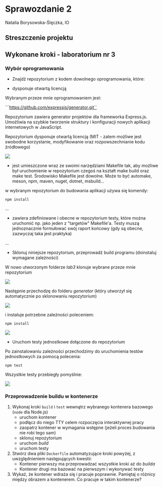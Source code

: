# Sprawozdanie 2
Natalia Borysowska-Ślęczka, IO

## Streszczenie projektu


## Wykonane kroki - laboratorium nr 3

### Wybór oprogramowania

* Znajdź repozytorium z kodem dowolnego oprogramowania, które:
- dysponuje otwartą licencją

Wybranym przeze mnie oprogramowaniem jest:

```https://github.com/expressjs/generator.git``

Repozytorium zawiera generator projektów dla frameworka Express.js. Umożliwia na szybkie tworzenie struktury i konfiguracji nowych aplikacji internetowych w JavaScript.

Repozytorium dysponuje otwartą licencją (MIT - zatem możliwe jest swobodne korzystanie, modyfikowanie oraz rozpowszechnianie kodu źródłowego)

![](./ss_lab3/lab3_5.png)

- jest umieszczone wraz ze swoimi narzędziami Makefile tak, aby możliwe był uruchomienie w repozytorium czegoś na kształt make build oraz make test. Środowisko Makefile jest dowolne. Może to być automake, meson, npm, maven, nuget, dotnet, msbuild...

w wybranym repozytorium do budowania aplikacji używa się komendy:

```npm install```

...

- zawiera zdefiniowane i obecne w repozytorium testy, które można uruchomić np. jako jeden z "targetów" Makefile'a. Testy muszą jednoznacznie formułować swój raport końcowy (gdy są obecne, zazwyczaj taka jest praktyka)

...

- Sklonuj niniejsze repozytorium, przeprowadź build programu (doinstaluj wymagane zależności)

W nowo utworzonym folderze *lab3* klonuje wybrane przeze mnie repozytorium

![](./ss_lab3/lab3_1.png)

Następnie przechodzę do folderu *generator* (który utworzył się automatycznie po sklonowaniu repozytorium)

![](./ss_lab3/lab3_2.png)

i instaluje potrzebne zależności poleceniem:

```npm install```

![](./ss_lab3/lab3_3.png)

- Uruchom testy jednostkowe dołączone do repozytorium

Po zainstalowaniu zależności przechodzimy do uruchomienia testów jednostkowych za pomocą polecenia:

```npm test```

Wszystkie testy przebiegły pomyślnie:

![](./ss_lab3/lab3_4.png)


### Przeprowadzenie buildu w kontenerze

1. Wykonaj kroki `build` i `test` wewnątrz wybranego kontenera bazowego (```node``` dla Node.js)
	* uruchom kontener
	* podłącz do niego TTY celem rozpoczęcia interaktywnej pracy
	* zaopatrz kontener w wymagania wstępne (jeżeli proces budowania nie robi tego sam)
	* sklonuj repozytorium
	* uruchom *build*
	* uruchom testy
2. Stwórz dwa pliki `Dockerfile` automatyzujące kroki powyżej, z uwzględnieniem następujących kwestii:
	* Kontener pierwszy ma przeprowadzać wszystkie kroki aż do *builda*
	* Kontener drugi ma bazować na pierwszym i wykonywać testy
3. Wykaż, że kontener wdraża się i pracuje poprawnie. Pamiętaj o różnicy między obrazem a kontenerem. Co pracuje w takim kontenerze?